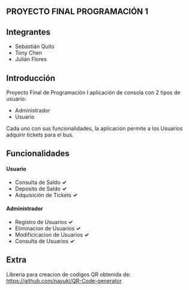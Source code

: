 ## PROYECTO FINAL PROGRAMACIÓN 1

## Integrantes
- Sebastián Quito
- Tony Chen
- Julián Flores

## Introducción
Proyecto Final de Programación I aplicación de consola con 2 tipos de usuario:
- Administrador
- Usuario

Cada uno con sus funcionalidades, la aplicacion permite a los Usuarios adquirir tickets para el bus.

## Funcionalidades
#### Usuario
* Consulta de Saldo **✓**
* Deposito de Saldo **✓**
* Adquisición de Tickets **✓**
#### Administrador
* Registro de Usuarios **✓**
* Eliminacion de Usuarios **✓**
* Modificicacion de Usuarios **✓**
* Consulta de Usuarios **✓**
## Extra
Libreria para creacion de codigos QR obtenida de: https://github.com/nayuki/QR-Code-generator